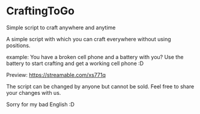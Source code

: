 # CraftingToGo
Simple script to craft anywhere and anytime

A simple script with which you can craft everywhere without using positions.

example:
You have a broken cell phone and a battery with you?
Use the battery to start crafting and get a working cell phone :D


Preview: https://streamable.com/xs771q


The script can be changed by anyone but cannot be sold.
Feel free to share your changes with us.

Sorry for my bad English :D

